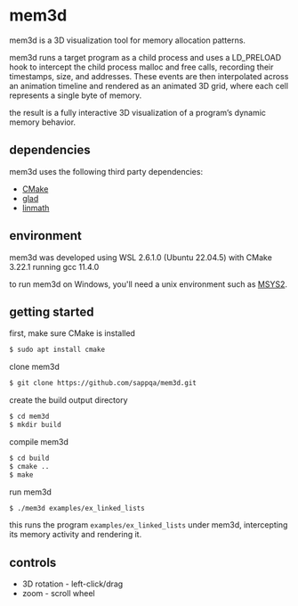 # mem3d

mem3d is a 3D visualization tool for memory allocation patterns.

mem3d runs a target program as a child process and uses a LD_PRELOAD hook to intercept the child process malloc and free calls, recording their timestamps, size, and addresses. These events are then interpolated across an animation timeline and rendered as an animated 3D grid, where each cell represents a single byte of memory.

the result is a fully interactive 3D visualization of a program’s dynamic memory behavior.

## dependencies

mem3d uses the following third party dependencies:

* [CMake](https://cmake.org/)
* [glad](https://github.com/Dav1dde/glad)
* [linmath](https://github.com/datenwolf/linmath.h)

## environment

mem3d was developed using WSL 2.6.1.0 (Ubuntu 22.04.5) with CMake 3.22.1 running gcc 11.4.0

to run mem3d on Windows, you'll need a unix environment such as [MSYS2](https://www.msys2.org/).

## getting started

first, make sure CMake is installed

```sh
$ sudo apt install cmake
```

clone mem3d

```sh
$ git clone https://github.com/sappqa/mem3d.git
```

create the build output directory

```sh
$ cd mem3d
$ mkdir build
```

compile mem3d

```sh
$ cd build
$ cmake ..
$ make
```

run mem3d

```sh
$ ./mem3d examples/ex_linked_lists
```

this runs the program `examples/ex_linked_lists` under mem3d, intercepting its memory activity and rendering it.

## controls

* 3D rotation - left-click/drag
* zoom - scroll wheel

